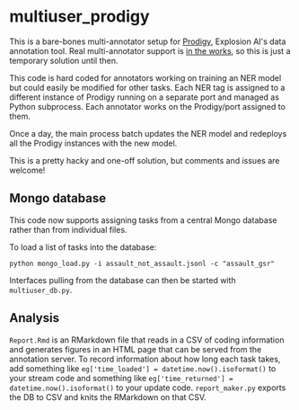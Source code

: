 # multiuser_prodigy

This is a bare-bones multi-annotator setup for [Prodigy](http://prodi.gy/),
Explosion AI's data annotation tool. Real multi-annotator support is [in the
works](https://support.prodi.gy/t/prodigy-roadmap/32), so this is just a
temporary solution until then.

This code is hard coded for annotators working on training an NER model but
could easily be modified for other tasks. Each NER tag is assigned to a different
instance of Prodigy running on a separate port and managed as Python
subprocess. Each annotator works on the Prodigy/port assigned to them.

Once a day, the main process batch updates the NER model and redeploys all the
Prodigy instances with the new model.

This is a pretty hacky and one-off solution, but comments and issues are
welcome!

## Mongo database

This code now supports assigning tasks from a central Mongo database rather
than from individual files.

To load a list of tasks into the database:

```
python mongo_load.py -i assault_not_assault.jsonl -c "assault_gsr"
```

Interfaces pulling from the database can then be started with
`multiuser_db.py`.

## Analysis

`Report.Rmd` is an RMarkdown file that reads in a CSV of coding information and
generates figures in an HTML page that can be served from the annotation
server. To record information about how long each task takes, add something
like `eg['time_loaded'] = datetime.now().isoformat()` to your stream code and
something like `eg['time_returned'] = datetime.now().isoformat()` to your
update code. `report_maker.py` exports the DB to CSV and knits the RMarkdown on
that CSV.

